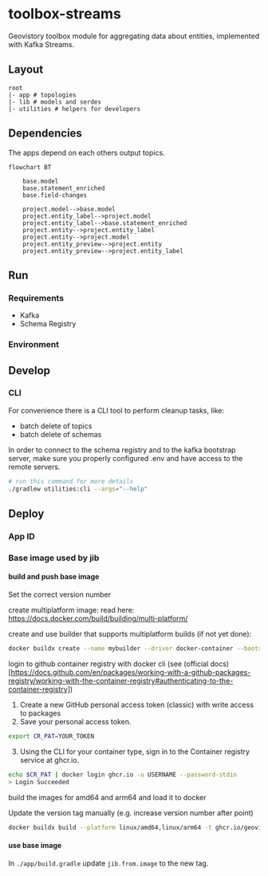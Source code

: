 # toolbox-streams
Geovistory toolbox module for aggregating data about entities, implemented with Kafka Streams.

## Layout
```
root
|- app # topologies
|- lib # models and serdes
|- utilities # helpers for developers
```

## Dependencies
The apps depend on each others output topics.

```mermaid
flowchart BT
    
    base.model
    base.statement_enriched
    base.field-changes
    
    project.model-->base.model
    project.entity_label-->project.model
    project.entity_label-->base.statement_enriched
    project.entity-->project.entity_label
    project.entity-->project.model
    project.entity_preview-->project.entity
    project.entity_preview-->project.entity_label
```

## Run
### Requirements

- Kafka
- Schema Registry

### Environment

## Develop

### CLI

For convenience there is a CLI tool to perform cleanup tasks, like:

- batch delete of topics
- batch delete of schemas

In order to connect to the schema registry and to the kafka bootstrap server,
make sure you properly configured .env and have access to the remote servers.

```bash
# run this command for more details
./gradlew utilities:cli --args="--help"
```


## Deploy

### App ID


### Base image used by jib

#### build and push base image

Set the correct version number

create multiplatform image:
read here: https://docs.docker.com/build/building/multi-platform/

create and use builder that supports multiplatform builds (if not yet done):
```bash
docker buildx create --name mybuilder --driver docker-container --bootstrap --use
```

login to github container registry with docker cli (see (official docs)[https://docs.github.com/en/packages/working-with-a-github-packages-registry/working-with-the-container-registry#authenticating-to-the-container-registry])

1. Create a new GitHub personal access token (classic) with write access to packages
2. Save your personal access token.
```bash
export CR_PAT=YOUR_TOKEN
```
3. Using the CLI for your container type, sign in to the Container registry service at ghcr.io.
```bash
echo $CR_PAT | docker login ghcr.io -u USERNAME --password-stdin
> Login Succeeded
```

build the images for amd64 and arm64 and load it to docker

Update the version tag manually (e.g. increase version number after point)
```bash
docker buildx build --platform linux/amd64,linux/arm64 -t ghcr.io/geovistory/kafka-streams-base:0.2 . --load
```

#### use base image

In `./app/build.gradle` update `jib.from.image` to the new tag.




